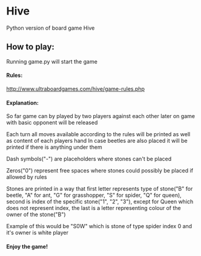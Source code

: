 # Hive
Python version of board game Hive


## How to play:
Running game.py will start the game

#### Rules:
http://www.ultraboardgames.com/hive/game-rules.php

#### Explanation:

So far game can by played by two players against each other later on game with basic opponent will be released

Each turn all moves available according to the rules will be printed as well as content of each players hand
In case beetles are also placed it will be printed if there is anything under them

Dash symbols("-") are placeholders where stones can't be placed

Zeros("0") represent free spaces where stones could possibly be placed if allowed by rules

Stones are printed in a way that first letter represents 
type of stone("B" for beetle, "A" for ant, "G" for grasshopper, "S" for spider, "Q" for queen), second 
is index of the specific stone("1", "2", "3"), except for Queen which does not represent index, the last is a letter
representing colour of the owner of the stone("B")

Example of this would be "S0W" which is stone of type spider index 0 and it's owner is white player


#### Enjoy the game!